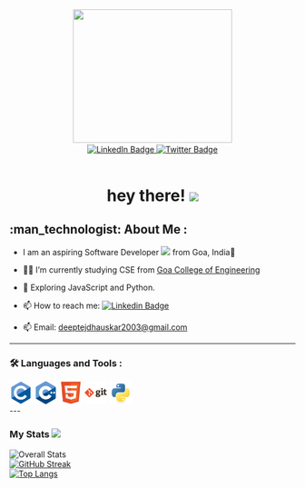 <div id="header" align="center">
   <div align="center">
  <img src="https://media.giphy.com/media/lRLzrbhmh5pFf4jOga/giphy.gif" width="280" height="235"/>
</div>
</div>
<div id="badges" align="center">
  <a href="https://linkedin.com/in/DeeptejDhauskar">
    <img src="https://img.shields.io/badge/LinkedIn-blue?style=for-the-badge&logo=linkedin&logoColor=white" alt="LinkedIn Badge"/>
  </a>
  <a href="https://twitter.com/AstroDeeptej">
    <img src="https://img.shields.io/badge/Twitter-blue?style=for-the-badge&logo=twitter&logoColor=white" alt="Twitter Badge"/>
  </a>
</div>
<div align="center">
  <img src="https://komarev.com/ghpvc/?username=DeeptejD&style=flat-square&color=blue" alt=""/>
</div>
<div align="center">
  <h1>
  hey there!
  <img src="https://media.giphy.com/media/hvRJCLFzcasrR4ia7z/giphy.gif" width="30px"/>
</h1>
 </div>
<!-- <img align="right" width="200" height="300" src="https://media.giphy.com/media/Vf3ZKdillTMOOaOho0/giphy.gif"> -->
<h2>:man_technologist: About Me :</h2>

- I am an aspiring Software Developer <img src="https://media.giphy.com/media/WUlplcMpOCEmTGBtBW/giphy.gif" width="30"> from Goa, India:palm_tree:

- :man_student: I’m currently studying CSE from <a href="http://www.gec.ac.in/">Goa College of Engineering</a>

- :seedling: Exploring JavaScript and Python.

- :mailbox: How to reach me: [![Linkedin Badge](https://img.shields.io/badge/-LinkedIn-blue?style=flat&logo=Linkedin&logoColor=white)](https://linkedin.com/in/DeeptejDhauskar)

- :mailbox: Email: deeptejdhauskar2003@gmail.com

<!-- <div align="auto"><img src="https://media.giphy.com/media/1kkxWqT5nvLXupUTwK/giphy.gif" width="400" height="400"></div> -->

---

### :hammer_and_wrench: Languages and Tools :
<div>
  <img src="https://github.com/devicons/devicon/blob/master/icons/c/c-original.svg" title="C" **alt="C" width="40" height="40"/>
  <img src="https://github.com/devicons/devicon/blob/master/icons/cplusplus/cplusplus-original.svg" title="C++" **alt="C++" width="40" height="40"/>
  <img src="https://github.com/devicons/devicon/blob/master/icons/html5/html5-original.svg" title="HTML5" alt="HTML" width="40" height="40"/>
  <img src="https://github.com/devicons/devicon/blob/master/icons/git/git-original-wordmark.svg" title="Git" **alt="Git" width="40" height="40"/>
  <img src="https://github.com/devicons/devicon/blob/master/icons/python/python-original.svg" title="Git" **alt="Git" width="40" height="40"/>
</div>
---

   ### My Stats <img src="https://media.giphy.com/media/xUPGcGO8JJLMfEhYis/giphy.gif" width="30px"/>
   ![Overall Stats](https://github-readme-stats.vercel.app/api?username=DeeptejD&count_private=true&show_icons=true&hide=contribs)
   <br>
   [![GitHub Streak](http://github-readme-streak-stats.herokuapp.com?user=DeeptejD&theme=dark&background=000000)](https://git.io/streak-stats)
   <br>
   [![Top Langs](https://github-readme-stats.vercel.app/api/top-langs/?username=DeeptejD&layout=compact&theme=vision-friendly-dark)](https://github.com/anuraghazra/github-readme-stats)
